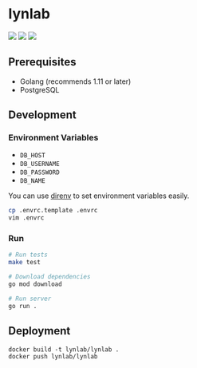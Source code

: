 # lynlab

[![](https://img.shields.io/circleci/project/github/lynlab/lynlab.svg?style=for-the-badge&logo=circleci&maxAge=3600)](https://circleci.com/gh/lynlab/lynlab)
[![](https://img.shields.io/codecov/c/github/lynlab/lynlab.svg?style=for-the-badge&maxAge=3600)](https://codecov.io/gh/lynlab/lynlab)
[![](https://img.shields.io/github/languages/top/lynlab/lynlab.svg?style=for-the-badge&colorB=375eab&maxAge=3600)](#)

## Prerequisites

- Golang (recommends 1.11 or later)
- PostgreSQL

## Development

### Environment Variables

- `DB_HOST`
- `DB_USERNAME`
- `DB_PASSWORD`
- `DB_NAME`

You can use [direnv](https://direnv.net/) to set environment variables easily.

```sh
cp .envrc.template .envrc
vim .envrc
```

### Run

```sh
# Run tests
make test

# Download dependencies
go mod download

# Run server
go run .
```

## Deployment
```
docker build -t lynlab/lynlab .
docker push lynlab/lynlab
```
